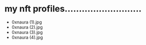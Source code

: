 # my nft profiles...........................
- 0xnaura (1).jpg
- 0xnaura (2).jpg
- 0xnaura (3).jpg
- 0xnaura (4).jpg
